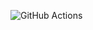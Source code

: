 <!--[GitHubWorkflowProject](https://github.com/github/docs/actions/workflows/main.yml/badge.svg)-->
![GitHub Actions](https://github.com/DJeJa003/GitHubWorkflowProject/.github/workflows/GitHubWorkflowProject20240110103453.yml/badge.svg)
